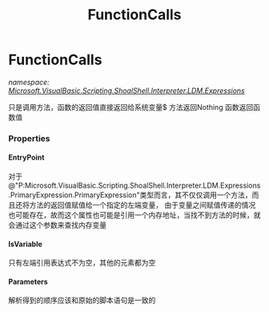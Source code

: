 ﻿---
title: FunctionCalls
---

# FunctionCalls
_namespace: [Microsoft.VisualBasic.Scripting.ShoalShell.Interpreter.LDM.Expressions](N-Microsoft.VisualBasic.Scripting.ShoalShell.Interpreter.LDM.Expressions.html)_

只是调用方法，函数的返回值直接返回给系统变量$
 方法返回Nothing
 函数返回函数值



### Properties

#### EntryPoint
对于@"P:Microsoft.VisualBasic.Scripting.ShoalShell.Interpreter.LDM.Expressions.PrimaryExpression.PrimaryExpression"类型而言，其不仅仅调用一个方法，而且还将方法的返回值赋值给一个指定的左端变量，
 由于变量之间赋值传递的情况也可能存在，故而这个属性也可能是引用一个内存地址，当找不到方法的时候，就会通过这个参数来查找内存变量
#### IsVariable
只有左端引用表达式不为空，其他的元素都为空
#### Parameters
解析得到的顺序应该和原始的脚本语句是一致的

